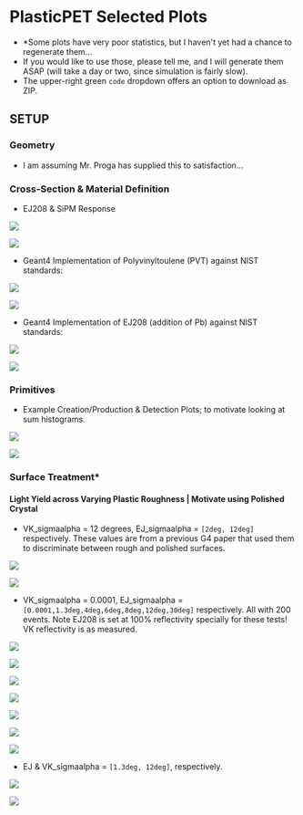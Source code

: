 # PlasticPET Selected Plots  

- *Some plots have very poor statistics, but I haven't yet had a chance to regenerate them... 
- If you would like to use those, please tell me, and I will generate them ASAP (will take a day or two, since simulation is fairly slow).
- The upper-right green `code` dropdown offers an option to download as ZIP.


## SETUP

### Geometry

- I am assuming Mr. Proga has supplied this to satisfaction...  

### Cross-Section & Material Definition

- EJ208 & SiPM Response

![](0-CrossSection/EJ208.png)  

![](0-CrossSection/SiPM.png)

- Geant4 Implementation of Polyvinyltoulene (PVT) against NIST standards:  

![](0-CrossSection/PVT_G4_VS_NIST_CS.png)  

![](0-CrossSection/PVT_G4_VS_NIST_L.png)  

- Geant4 Implementation of EJ208 (addition of Pb) against NIST standards:  

![](0-CrossSection/PVT_G4_W_Pb_CS.png)  

![](0-CrossSection/PVT_G4_W_Pb_L.png)  

### Primitives

- Example Creation/Production & Detection Plots; to motivate looking at sum histograms.

![](1-Primitives/Creation.png) 

![](1-Primitives/Detection.png)  

### Surface Treatment*

#### Light Yield across Varying Plastic Roughness | Motivate using Polished Crystal

- VK_sigmaalpha = 12 degrees, EJ_sigmaalpha = `[2deg, 12deg]` respectively. These values are from a previous G4 paper that used them to discriminate between rough and polished surfaces.

![](2-Surfaces/EJVK-2-12.png) 

![](2-Surfaces/EJVK-12-12.png) 

- VK_sigmaalpha = 0.0001, EJ_sigmaalpha = `[0.0001,1.3deg,4deg,6deg,8deg,12deg,30deg]` respectively. All with 200 events. Note EJ208 is set at 100% reflectivity specially for these tests! VK reflectivity is as measured.  

![](2-Surfaces/EJVK-0.0001.png)  

![](2-Surfaces/EJVK-1.3-0.0001.png)  

![](2-Surfaces/EJVK-4-0.0001.png) 

![](2-Surfaces/EJVK-6-0.0001.png) 

![](2-Surfaces/EJVK-8-0.0001.png) 

![](2-Surfaces/EJVK-12-0.0001.png)  

![](2-Surfaces/EJVK-30-0.0001.png)  

- EJ & VK_sigmaalpha = `[1.3deg, 12deg]`, respectively.  

![](2-Surfaces/EJVK-1.3.png)  

![](2-Surfaces/EJVK-12.png)  





